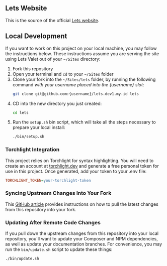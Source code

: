 ## Lets Website

This is the source of the official [Lets website](https://lets.dev1.my.id).

## Local Development

If you want to work on this project on your local machine, you may follow the instructions below. These instructions assume you are serving the site using Lets Valet out of your `~/Sites` directory:

1. Fork this repository 
2. Open your terminal and `cd` to your `~/Sites` folder
3. Clone your fork into the `~/Sites/lets` folder, by running the following command *with your username placed into the {username} slot*:
    ```bash
    git clone git@github.com:{username}/lets.dev1.my.id lets
    ```
4. CD into the new directory you just created:
    ```bash
    cd lets
    ```
5. Run the `setup.sh` bin script, which will take all the steps necessary to prepare your local install:
    ```bash
    ./bin/setup.sh
    ```
   
### Torchlight Integration

This project relies on Torchlight for syntax highlighting. You will need to create an account at [torchlight.dev](https://torchlight.dev/) and generate a free personal token for use in this project. Once generated, add your token to your .env file:

```ini
TORCHLIGHT_TOKEN=your-torchlight-token
```

### Syncing Upstream Changes Into Your Fork 

This [GitHub article](https://help.github.com/en/articles/syncing-a-fork) provides instructions on how to pull the latest changes from this repository into your fork.

### Updating After Remote Code Changes

If you pull down the upstream changes from this repository into your local repository, you'll want to update your Composer and NPM dependencies, as well as update your documentation branches. For convenience, you may run the `bin/update.sh` script to update these things:

```bash
./bin/update.sh
```
